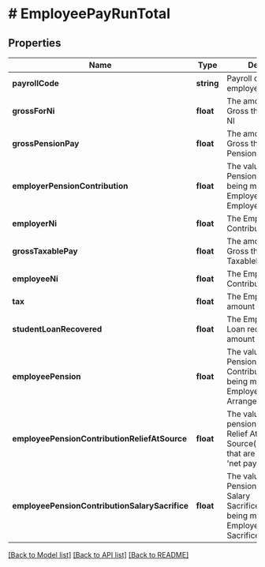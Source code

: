 # # EmployeePayRunTotal

## Properties

Name | Type | Description | Notes
------------ | ------------- | ------------- | -------------
**payrollCode** | **string** | Payroll code of the employee | [optional]
**grossForNi** | **float** | The amount of the Gross that is subject to NI | [optional]
**grossPensionPay** | **float** | The amount of the Gross that is subject to PensionPay | [optional]
**employerPensionContribution** | **float** | The value of the Pension Contribution being made by the Employer for this Employee | [optional]
**employerNi** | **float** | The Employer NI Contribution amount | [optional]
**grossTaxablePay** | **float** | The amount of the Gross that is subject to TaxablePay | [optional]
**employeeNi** | **float** | The Employee NI Contribution amount | [optional]
**tax** | **float** | The Employee Tax amount | [optional]
**studentLoanRecovered** | **float** | The Employee Student Loan recovered amount | [optional]
**employeePension** | **float** | The value of the Pension Contribution(PENSION) being made by the Employee as a Net Pay Arrangement | [optional]
**employeePensionContributionReliefAtSource** | **float** | The value of employee pension contributions Relief At Source(PENSIONRAS) that are not paid under &#39;net pay arrangements&#39; | [optional]
**employeePensionContributionSalarySacrifice** | **float** | The value of the Pension Contribution Salary Sacrifice(PENSIONSS) being made by the Employee as a Salary Sacrifice | [optional]

[[Back to Model list]](../../README.md#models) [[Back to API list]](../../README.md#endpoints) [[Back to README]](../../README.md)

